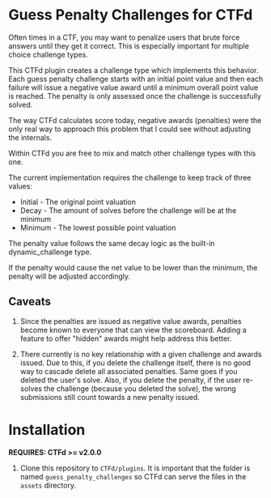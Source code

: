 # Guess Penalty Challenges for CTFd

Often times in a CTF, you may want to penalize users that brute force answers
until they get it correct. This is especially important for multiple choice
challenge types.

This CTFd plugin creates a challenge type which implements this behavior.
Each guess penalty challenge starts with an initial point value and then
each failure will issue a negative value award until a minimum overall point
value is reached. The penalty is only assessed once the challenge is successfully
solved.

The way CTFd calculates score today, negative awards (penalties) were the only
real way to approach this problem that I could see without adjusting the internals.

Within CTFd you are free to mix and match other challenge types with this one.

The current implementation requires the challenge to keep track of three values:

 * Initial - The original point valuation
 * Decay - The amount of solves before the challenge will be at the minimum
 * Minimum - The lowest possible point valuation

The penalty value follows the same decay logic as the built-in dynamic_challenge type.

If the penalty would cause the net value to be lower than the minimum, the penalty
will be adjusted accordingly.

## Caveats

1. Since the penalties are issued as negative value awards, penalties become
known to everyone that can view the scoreboard. Adding a feature to offer
"hidden" awards might help address this better.

2. There currently is no key relationship with a given challenge and awards issued.
Due to this, if you delete the challenge itself, there is no good way to cascade
delete all associated penalties. Same goes if you deleted the user's solve.
Also, if you delete the penalty, if the user re-solves the challenge (because you
deleted the solve), the wrong submissions still count towards a new penalty issued.

# Installation

**REQUIRES: CTFd >= v2.0.0**

1. Clone this repository to `CTFd/plugins`. It is important that the folder is
named `guess_penalty_challenges` so CTFd can serve the files in the `assets`
directory.

